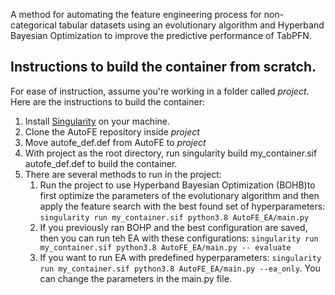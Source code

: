 A method for automating the feature engineering process for non-categorical tabular datasets using an evolutionary algorithm and Hyperband Bayesian Optimization to improve the predictive performance of TabPFN.


## Instructions to build the container from scratch.

For ease of instruction, assume you're working in a folder called *project*. Here are the instructions to build the container:

1.  Install [Singularity](https://singularity.lbl.gov/install-linux) on your machine.
2.  Clone the AutoFE repository inside *project*
3.  Move autofe_def.def from AutoFE to *project*
5.  With project as the root directory, run singularity build my_container.sif autofe_def.def to build the container.
6. There are several methods to run in the project:
   1. Run the project to use Hyperband Bayesian Optimization (BOHB)to first optimize the parameters of the evolutionary algorithm and then apply the feature search with the best found set of hyperparameters:
    `singularity run my_container.sif python3.8 AutoFE_EA/main.py`
   2. If you previously ran BOHP and the best configuration are saved, then you can run teh EA with these configurations: `singularity run my_container.sif python3.8 AutoFE_EA/main.py -- evaluate`
   3. If you want to run EA with predefined hyperparameters: `singularity run my_container.sif python3.8 AutoFE_EA/main.py --ea_only`. You can change the parameters in the main.py file. 
      